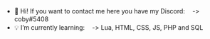 - 👋 Hi! If you want to contact me here you have my Discord:
ㅤ-> coby#5408
- 💡 I’m currently learning:
ㅤ-> Lua, HTML, CSS, JS, PHP and SQL
